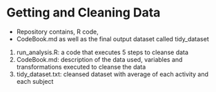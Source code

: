 Getting and Cleaning Data
===========================

* Repository contains, R code,
* CodeBook.md as well as the final output dataset called tidy_dataset

1. run_analysis.R: a code that executes 5 steps to cleanse data
2. CodeBook.md: description of the data used, variables and transformations executed to cleanse the data
3. tidy_dataset.txt: cleansed dataset with average of each activity and each subject